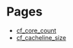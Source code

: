 # Pages

- [cf_core_count](https://github.com/RandyGaul/cute_framework/blob/master/docs/CPU/cf_core_count.md)
- [cf_cacheline_size](https://github.com/RandyGaul/cute_framework/blob/master/docs/CPU/cf_cacheline_size.md)
